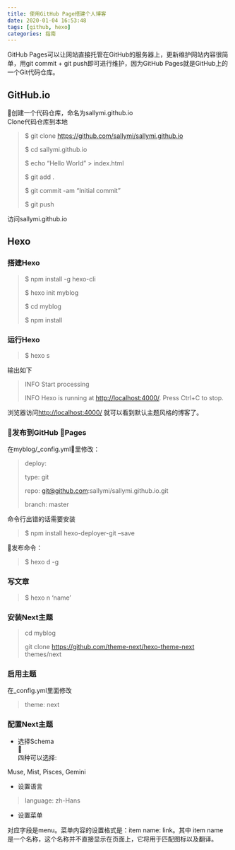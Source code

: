 ```yaml
---
title: 使用GitHub Page搭建个人博客
date: 2020-01-04 16:53:48
tags: [github, hexo]
categories: 指南
---
```


GitHub Pages可以让网站直接托管在GitHub的服务器上，更新维护网站内容很简单，用git commit + git
push即可进行维护，因为GitHub Pages就是GitHub上的一个Git代码仓库。

## GitHub.io

创建一个代码仓库，命名为sallymi.github.io  
Clone代码仓库到本地

> $ git clone <https://github.com/sallymi/sallymi.github.io>
>
> $ cd sallymi.github.io
>
> $ echo “Hello World” > index.html
>
> $ git add .
>
> $ git commit -am “Initial commit”
>
> $ git push

访问sallymi.github.io

## Hexo

### 搭建Hexo

> $ npm install -g hexo-cli
>
> $ hexo init myblog
>
> $ cd myblog
>
> $ npm install

### 运行Hexo

> $ hexo s

输出如下

> INFO Start processing
>
> INFO Hexo is running at <http://localhost:4000/>. Press Ctrl+C to stop.

浏览器访问<http://localhost:4000/> 就可以看到默认主题风格的博客了。

### 发布到GitHub Pages

在myblog/_config.yml里修改：

> deploy:
>
> type: git
>
> repo: [git@github.com](mailto:git@github.com):sallymi/sallymi.github.io.git
>
> branch: master

命令行出错的话需要安装

> $ npm install hexo-deployer-git –save

发布命令：

> $ hexo d -g

### 写文章

> $ hexo n ‘name’

### 安装Next主题

> cd myblog
>
> git clone <https://github.com/theme-next/hexo-theme-next> themes/next

### 启用主题

在_config.yml里面修改

> theme: next

### 配置Next主题

  * 选择Schema  
  
四种可以选择:

Muse, Mist, Pisces, Gemini

  * 设置语言

> language: zh-Hans

  * 设置菜单

对应字段是menu。菜单内容的设置格式是：item name: link。其中 item name
是一个名称，这个名称并不直接显示在页面上，它将用于匹配图标以及翻译。
